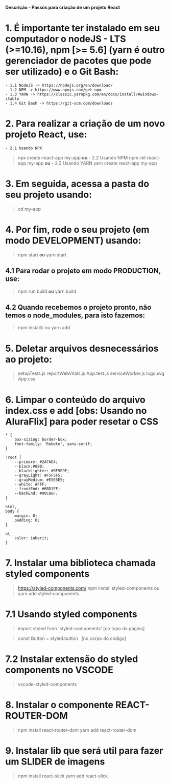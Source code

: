 **Descrição - Passos para criação de um projeto React**

# 1. É importante ter instalado em seu computador o nodeJS - LTS (>=10.16), npm [>= 5.6] (yarn é outro gerenciador de pacotes que pode ser utilizado) e o Git Bash:
    - 1.1 NodeJS -> https://nodejs.org/en/download/
    - 1.2 NPM -> https://www.npmjs.com/get-npm
    - 1.3 YARN -> https://classic.yarnpkg.com/en/docs/install/#windows-stable
    - 1.4 Git Bash -> https://git-scm.com/downloads

# 2. Para realizar a criação de um novo projeto React, use:
    - 2.1 Usando NPX
> npx create-react-app my-app
**ou** 
    - 2.2 Usando NPM
> npm init react-app my-app
**ou**
    - 2.3 Usando YARN
> yarn create react-app my-app

# 3. Em seguida, acessa a pasta do seu projeto usando:
> cd my-app

# 4. Por fim, rode o seu projeto (em modo DEVELOPMENT) usando:
> npm start
**ou**
> yarn start

## 4.1 Para rodar o projeto em modo PRODUCTION, use:
> npm run build
**ou**
> yarn build

## 4.2 Quando recebemos o projeto pronto, não temos o node_modules, para isto fazemos:
> npm install/i ou yarn add

# 5. Deletar arquivos desnecessários ao projeto:
> setupTests.js
> reportWebVitals.js
> App.test.js
> serviceWorker.js
> logo.svg
> App.css

# 6. Limpar o conteúdo do arquivo index.css e add [obs: Usando no AluraFlix] para poder resetar o CSS

````
* {
    box-sizing: border-box;
    font-family: 'Roboto', sans-serif;
}

:root {
    --primary: #2A7AE4;
    --black:#000;
    --blackLighter: #9E9E9E;
    --grayLight: #F5F5F5;
    --grayMedium: #E5E5E5;
    --white: #FFF;
    --frontEnd: #6BD1FF;
    --backEnd: #00C86F;
}

html,
body {
    margin: 0;
    padding: 0;
}

a{
    color: inherit;
}
````

# 7. Instalar uma biblioteca chamada styled components
> https://styled-components.com/
> npm install styled-components ou yarn add styled-components

# 7.1 Usando styled components
> import styled from 'styled-components' [no topo da página]

> const Button = styled.button` ` [no corpo do código]

# 7.2 Instalar extensão do styled components no VSCODE
> vscode-styled-components

# 8. Instalar o componente REACT-ROUTER-DOM
> npm install react-router-dom
> yarn add react-router-dom

# 9. Instalar lib que será util para fazer um SLIDER de imagens
> npm install react-slick
> yarn add react-slick
